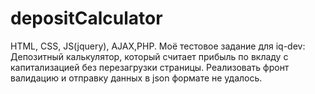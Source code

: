 # depositCalculator
HTML, CSS, JS(jquery), AJAX,PHP. 
Моё тестовое задание для iq-dev: 
Депозитный калькулятор, который считает прибыль по вкладу с капитализацией без перезагрузки страницы. 
Реализовать фронт валидацию и отправку данных в json формате не удалось. 
